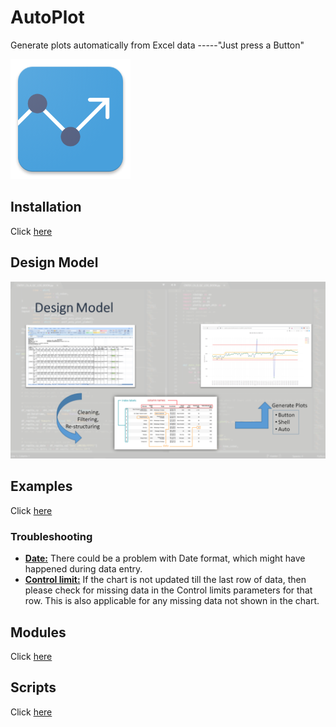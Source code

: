 # AutoPlot
Generate plots automatically from Excel data -----"Just press a Button"
<p align="left">
  <img src="./icons/autoplot_ic_launcher.png" alt="AutoPlot Icon" width="" height="">
</p>

## Installation
Click [here](./Installation)

## Design Model
![design_model](./images/design_model.png)

## Examples
Click [here](./examples)

### Troubleshooting
* <u>__Date:__</u> There could be a problem with Date format, which might have happened during data entry.
* <u>__Control limit:__</u> If the chart is not updated till the last row of data, then please check for missing data in the Control limits parameters for that row. This is also applicable for any missing data not shown in the chart.

## Modules
Click [here](./modules.md)

## Scripts
Click [here](./scripts)



